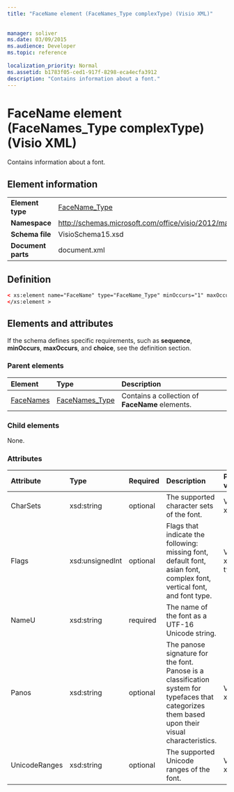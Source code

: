 ```yaml
---
title: "FaceName element (FaceNames_Type complexType) (Visio XML)"
 
 
manager: soliver
ms.date: 03/09/2015
ms.audience: Developer
ms.topic: reference
 
localization_priority: Normal
ms.assetid: b1783f05-ced1-917f-8298-eca4ecfa3912
description: "Contains information about a font."
---
```


# FaceName element (FaceNames_Type complexType) (Visio XML)

Contains information about a font.
  
## Element information

|||
|:-----|:-----|
|**Element type** <br/> |[FaceName_Type](facename_type-complextypevisio-xml.md) <br/> |
|**Namespace** <br/> |http://schemas.microsoft.com/office/visio/2012/main  <br/> |
|**Schema file** <br/> |VisioSchema15.xsd  <br/> |
|**Document parts** <br/> |document.xml  <br/> |
   
## Definition

```XML
< xs:element name="FaceName" type="FaceName_Type" minOccurs="1" maxOccurs="unbounded" >
</xs:element > 
```

## Elements and attributes

If the schema defines specific requirements, such as **sequence**, **minOccurs**, **maxOccurs**, and **choice**, see the definition section. 
  
### Parent elements

|**Element**|**Type**|**Description**|
|:-----|:-----|:-----|
|[FaceNames](facenames-element-visiodocument_type-complextypevisio-xml.md) <br/> |[FaceNames_Type](facenames_type-complextypevisio-xml.md) <br/> |Contains a collection of **FaceName** elements.  <br/> |
   
### Child elements

None.
  
### Attributes

|**Attribute**|**Type**|**Required**|**Description**|**Possible values**|
|:-----|:-----|:-----|:-----|:-----|
|CharSets  <br/> |xsd:string  <br/> |optional  <br/> |The supported character sets of the font.  <br/> |Values of the xsd:string type.  <br/> |
|Flags  <br/> |xsd:unsignedInt  <br/> |optional  <br/> |Flags that indicate the following: missing font, default font, asian font, complex font, vertical font, and font type.  <br/> |Values of the xsd:unsignedInt type.  <br/> |
|NameU  <br/> |xsd:string  <br/> |required  <br/> |The name of the font as a UTF-16 Unicode string.  <br/> ||
|Panos  <br/> |xsd:string  <br/> |optional  <br/> |The panose signature for the font. Panose is a classification system for typefaces that categorizes them based upon their visual characteristics.  <br/> |Values of the xsd:string type.  <br/> |
|UnicodeRanges  <br/> |xsd:string  <br/> |optional  <br/> |The supported Unicode ranges of the font.  <br/> |Values of the xsd:string type.  <br/> |
   

